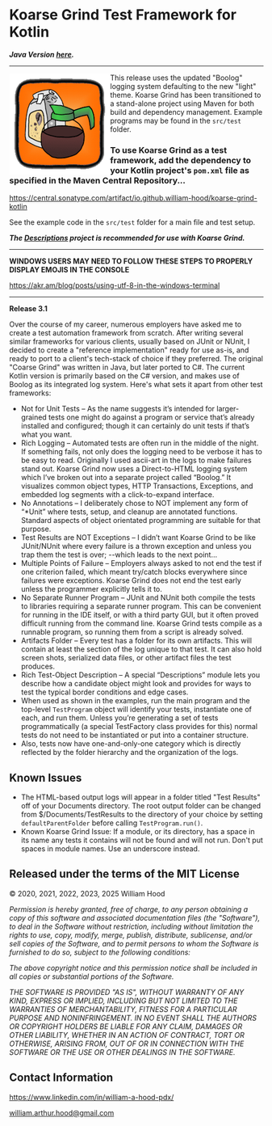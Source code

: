 # Koarse Grind Test Framework for Kotlin

***Java Version [here](https://github.com/william-hood/koarse-grind-java).***
<hr>
<img align="left" src="examples/koarse_grind_logo.gif">

This release uses the updated "Boolog" logging system defaulting to the new "light" theme. Koarse Grind has been
transitioned to a stand-alone project using Maven for both build and dependency management. Example
programs may be found in the `src/test` folder.

### To use Koarse Grind as a test framework, add the dependency to your Kotlin project's `pom.xml` file as specified in the Maven Central Repository...
https://central.sonatype.com/artifact/io.github.william-hood/koarse-grind-kotlin

See the example code in the `src/test` folder for a main file and test setup.

***The [Descriptions](https://github.com/william-hood/descriptions-kotlin) project is recommended for use with Koarse Grind.***

---
**WINDOWS USERS MAY NEED TO FOLLOW THESE STEPS TO PROPERLY DISPLAY EMOJIS IN THE CONSOLE**

https://akr.am/blog/posts/using-utf-8-in-the-windows-terminal

---

**Release 3.1**

Over the course of my career, numerous employers have asked me to create a test automation
framework from scratch. After writing several similar frameworks for various
clients, usually based on JUnit or NUnit, I decided to create a "reference implementation" ready for use as-is,
and ready to port to a client's tech-stack of choice if they preferred. The original "Coarse Grind"
was written in Java, but later ported to C#. The current Kotlin version is primarily
based on the C# version, and makes use of Boolog as its integrated log system.
Here's what sets it apart from other test frameworks:
- Not for Unit Tests – As the name suggests it’s intended for larger-grained tests one might do against a program or service that’s already installed and configured; though it can certainly do unit tests if that’s what you want.
- Rich Logging – Automated tests are often run in the middle of the night. If something fails, not only does the logging need to be verbose it has to be easy to read. Originally I used ascii-art in the logs to make failures stand out. Koarse Grind now uses a Direct-to-HTML logging system which I’ve broken out into a separate project called “Boolog.” It visualizes common object types, HTTP Transactions, Exceptions, and embedded log segments with a click-to-expand interface.
- No Annotations – I deliberately chose to NOT implement any form of “*Unit” where tests, setup, and cleanup are annotated functions. Standard aspects of object orientated programming are suitable for that purpose.
- Test Results are NOT Exceptions – I didn’t want Koarse Grind to be like JUnit/NUnit where every failure is a thrown exception and unless you trap them the test is over; --which leads to the next point…
- Multiple Points of Failure – Employers always asked to not end the test if one criterion failed, which meant try/catch blocks everywhere since failures were exceptions. Koarse Grind does not end the test early unless the programmer explicitly tells it to.
- No Separate Runner Program – JUnit and NUnit both compile the tests to libraries requiring a separate runner program. This can be convenient for running in the IDE itself, or with a third party GUI, but it often proved difficult running from the command line. Koarse Grind tests compile as a runnable program, so running them from a script is already solved.
- Artifacts Folder – Every test has a folder for its own artifacts. This will contain at least the section of the log unique to that test. It can also hold screen shots, serialized data files, or other artifact files the test produces.
- Rich Test-Object Description – A special “Descriptions” module lets you describe how a candidate object might look and provides for ways to test the typical border conditions and edge cases.
- When used as shown in the examples, run the main program and the top-level `TestProgram` object will identify your tests, instantiate one of each, and run them. Unless you’re generating a set of tests programmatically (a special TestFactory class provides for this) normal tests do not need to be instantiated or put into a container structure.
- Also, tests now have one-and-only-one category which is directly reflected by the folder hierarchy and the organization of the logs.

## Known Issues
- The HTML-based output logs will appear in a folder titled "Test Results" off of your Documents directory. The root output folder can be changed from $/Documents/TestResults to the directory of your choice by setting `defaultParentFolder` before calling `TestProgram.run()`.
- Known Koarse Grind Issue: If a module, or its directory, has a space in its name any tests it contains will not be found and will not run. Don't put spaces in module names. Use an underscore instead.

## Released under the terms of the MIT License
© 2020, 2021, 2022, 2023, 2025 William Hood

*Permission is hereby granted, free of charge, to any person obtaining a copy
of this software and associated documentation files (the "Software"), to deal
in the Software without restriction, including without limitation the rights to
use, copy, modify, merge, publish, distribute, sublicense, and/or sell copies
of the Software, and to permit persons to whom the Software is furnished
to do so, subject to the following conditions:*

*The above copyright notice and this permission notice shall be included
in all copies or substantial portions of the Software.*

*THE SOFTWARE IS PROVIDED "AS IS", WITHOUT WARRANTY OF ANY KIND,
EXPRESS OR IMPLIED, INCLUDING BUT NOT LIMITED TO THE WARRANTIES
OF MERCHANTABILITY, FITNESS FOR A PARTICULAR PURPOSE AND
NONINFRINGEMENT. IN NO EVENT SHALL THE AUTHORS OR COPYRIGHT
HOLDERS BE LIABLE FOR ANY CLAIM, DAMAGES OR OTHER LIABILITY,
WHETHER IN AN ACTION OF CONTRACT, TORT OR OTHERWISE, ARISING
FROM, OUT OF OR IN CONNECTION WITH THE SOFTWARE OR THE USE OR
OTHER DEALINGS IN THE SOFTWARE.*


## Contact Information
https://www.linkedin.com/in/william-a-hood-pdx/

william.arthur.hood@gmail.com
